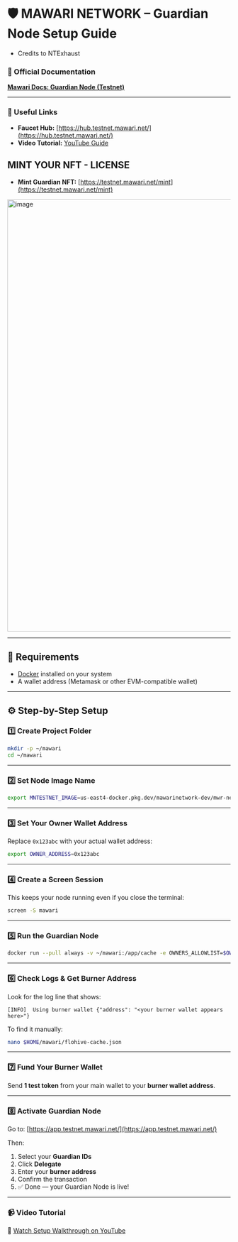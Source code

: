 # 🛡️ MAWARI NETWORK – Guardian Node Setup Guide
- Credits to NTExhaust

### 📘 Official Documentation  
[**Mawari Docs: Guardian Node (Testnet)**](https://docs.mawari.net/decentralized-infrastructure-offering-dio/operating-the-guardian-node-testnet)

---

### 🔗 Useful Links

- **Faucet Hub:** [https://hub.testnet.mawari.net/](https://hub.testnet.mawari.net/)  
- **Video Tutorial:** [YouTube Guide](https://www.youtube.com/watch?v=kFy-SlfkCi4&feature=youtu.be)

## MINT YOUR NFT - LICENSE 
- **Mint Guardian NFT:** [https://testnet.mawari.net/mint](https://testnet.mawari.net/mint)  

<img width="1273" height="974" alt="image" src="https://github.com/user-attachments/assets/4965d3bf-180d-4830-b20c-251a23a6105d" />


---

## 🧩 Requirements
- [Docker](https://docs.docker.com/get-docker/) installed on your system  
- A wallet address (Metamask or other EVM-compatible wallet)

---

## ⚙️ Step-by-Step Setup

### 1️⃣ Create Project Folder
```bash
mkdir -p ~/mawari
cd ~/mawari
```

---

### 2️⃣ Set Node Image Name
```bash
export MNTESTNET_IMAGE=us-east4-docker.pkg.dev/mawarinetwork-dev/mwr-net-d-car-uses4-public-docker-registry-e62e/mawari-node:latest
```

---

### 3️⃣ Set Your Owner Wallet Address  
Replace `0x123abc` with your actual wallet address:
```bash
export OWNER_ADDRESS=0x123abc
```

---

### 4️⃣ Create a Screen Session  
This keeps your node running even if you close the terminal:
```bash
screen -S mawari
```

---

### 5️⃣ Run the Guardian Node
```bash
docker run --pull always -v ~/mawari:/app/cache -e OWNERS_ALLOWLIST=$OWNER_ADDRESS $MNTESTNET_IMAGE
```

---

### 6️⃣ Check Logs & Get Burner Address
Look for the log line that shows:
```
[INFO]  Using burner wallet {"address": "<your burner wallet appears here>"}
```

To find it manually:
```bash
nano $HOME/mawari/flohive-cache.json
```

---

### 7️⃣ Fund Your Burner Wallet  
Send **1 test token** from your main wallet to your **burner wallet address**.

---

### 8️⃣ Activate Guardian Node
Go to: [https://app.testnet.mawari.net/](https://app.testnet.mawari.net/)

Then:
1. Select your **Guardian IDs**  
2. Click **Delegate**  
3. Enter your **burner address**  
4. Confirm the transaction  
5. ✅ Done — your Guardian Node is live!

---

### 📹 Video Tutorial
🎥 [Watch Setup Walkthrough on YouTube](https://www.youtube.com/watch?v=kFy-SlfkCi4&feature=youtu.be)
